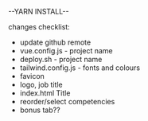 --YARN INSTALL--

changes checklist:
- update github remote
- vue.config.js       - project name
- deploy.sh           - project name
- tailwind.config.js  - fonts and colours
- favicon
- logo, job title
- index.html Title
- reorder/select competencies
- bonus tab??

